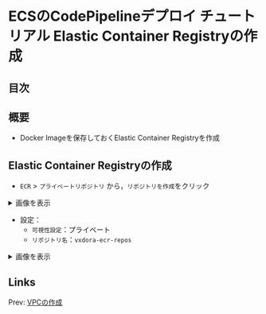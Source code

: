# ECSのCodePipelineデプロイ チュートリアル Elastic Container Registryの作成

## 目次

## 概要
- Docker Imageを保存しておくElastic Container Registryを作成

## Elastic Container Registryの作成
- `ECR` > `プライベートリポジトリ` から，`リポジトリを作成`をクリック
<details>
<summary>画像を表示</summary>
![create-ecr-1.jpg](./images/create-ecr-1.jpg)
</details>

- 設定：
    - `可視性設定`：プライベート
    - `リポジトリ名`：`vxdora-ecr-repos`
<details>
<summary>画像を表示</summary>
![create-ecr-2.jpg](./images/create-ecr-2.jpg)
</details>

## Links
Prev: [VPCの作成](./01.create_vpc.md)
